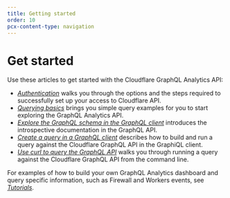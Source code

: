 ```yaml
---
title: Getting started
order: 10
pcx-content-type: navigation
---
```


# Get started

Use these articles to get started with the Cloudflare GraphQL Analytics API:

- [_Authentication_](/graphql-api/getting-started/authentication) walks you through the options and the steps required to successfully set up your access to Cloudflare API.
- [_Querying basics_](/graphql-api/getting-started/querying-basics) brings you simple query examples for you to start exploring the GraphQL Analytics API.
- [_Explore the GraphQL schema in the GraphQL client_](/graphql-api/getting-started/explore-graphql-schema/) introduces the introspective documentation in the GraphQL API.
- [_Create a query in a GraphQL client_](/graphql-api/getting-started/compose-graphql-query/) describes how to build and run a query against the Cloudflare GraphQL API in the GraphiQL client.
- [_Use curl to query the GraphQL API_](/graphql-api/getting-started/execute-graphql-query/) walks you through running a query against the Cloudflare GraphQL API from the command line.

For examples of how to build your own GraphQL Analytics dashboard and query specific information, such as Firewall and Workers events, see [_Tutorials_](/graphql-api/tutorials).
